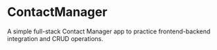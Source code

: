 # ContactManager
A simple full-stack Contact Manager app to practice frontend-backend integration and CRUD operations.
